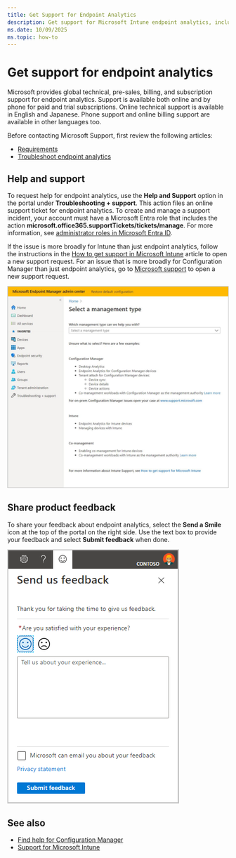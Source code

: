 ```yaml
---
title: Get Support for Endpoint Analytics
description: Get support for Microsoft Intune endpoint analytics, including technical troubleshooting, online help, and product feedback options.
ms.date: 10/09/2025
ms.topic: how-to
---
```


# Get support for endpoint analytics

Microsoft provides global technical, pre-sales, billing, and subscription support for endpoint analytics. Support is available both online and by phone for paid and trial subscriptions. Online technical support is available in English and Japanese. Phone support and online billing support are available in other languages too.

Before contacting Microsoft Support, first review the following articles:

- [Requirements](index.md#requirements)
- [Troubleshoot endpoint analytics](troubleshoot.md)

## Help and support

To request help for endpoint analytics, use the **Help and Support** option in the portal under **Troubleshooting + support**. This action files an online support ticket for endpoint analytics. To create and manage a support incident, your account must have a Microsoft Entra role that includes the action **microsoft.office365.supportTickets/tickets/manage**. For more information, see [administrator roles in Microsoft Entra ID](/azure/active-directory/users-groups-roles/directory-assign-admin-roles).

If the issue is more broadly for Intune than just endpoint analytics, follow the instructions in the [How to get support in Microsoft Intune](../get-support.md) article to open a new support request. For an issue that is more broadly for Configuration Manager than just endpoint analytics, go to [Microsoft support](https://aka.ms/cmcbsupport) to open a new support request.

[![Help and support in Microsoft Endpoint Manager](media/help.png)](media/help.png#lightbox)

## Share product feedback

<!-- 5451636 -->

To share your feedback about endpoint analytics, select the **Send a Smile** icon at the top of the portal on the right side. Use the text box to provide your feedback and select **Submit feedback** when done.

![Send a Smile icon in Microsoft Endpoint Manager](media/endpoint-analytics-feedback.png)

## See also

- [Find help for Configuration Manager](../configmgr/core/understand/find-help.md)
- [Support for Microsoft Intune](../get-support.md)

